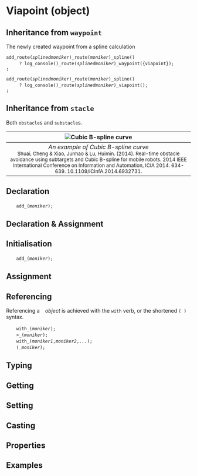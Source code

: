 # Viapoint (object)

## Inheritance from `waypoint`
The newly created waypoint from a spline calculation

`add_route(`*`splinedmoniker`*`)_route(`*`moniker`*`)_spline()`<br>
&nbsp;&nbsp;&nbsp;&nbsp;&nbsp;&nbsp;&nbsp;&nbsp;&nbsp;`? log_console()_route(`*`splinedmoniker`*`)_waypoint({viapoint});`<br>
`;`

`add_route(`*`splinedmoniker`*`)_route(`*`moniker`*`)_spline()`<br>
&nbsp;&nbsp;&nbsp;&nbsp;&nbsp;&nbsp;&nbsp;&nbsp;&nbsp;`? log_console()_route(`*`splinedmoniker`*`)_viapoint();`<br>
`;`

## Inheritance from `stacle`
Both `obstacle`s and `substacle`s.

| ![Cubic B-spline curve](https://www.researchgate.net/profile/Huimin-Lu-3/publication/286573246/figure/fig3/AS:669035414953993@1536521881364/An-example-of-Cubic-B-spline-curve-shows-an-example-of-Cubic-B-spline-curve-In-this.png "ubic B-spline curve") |
| :---: |
| *An example of Cubic B-spline curve*<br><sub>Shuai, Cheng & Xiao, Junhao & Lu, Huimin. (2014). Real-time obstacle avoidance using subtargets and Cubic B-spline for mobile robots. 2014 IEEE International Conference on Information and Automation, ICIA 2014. 634-639. 10.1109/ICInfA.2014.6932731.</sub> |



<a name="declare"></a>
## Declaration

&nbsp;&nbsp;&nbsp;&nbsp;&nbsp;&nbsp; `add_(`*`moniker`*`);`<br>

<a name="declare_assign"></a>
## Declaration & Assignment

<a name="initial"></a>
## Initialisation

&nbsp;&nbsp;&nbsp;&nbsp;&nbsp;&nbsp; `add_(`*`moniker`*`);`<br>

<a name="assign"></a>
## Assignment

<a name="reference"></a>
## Referencing
Referencing a ` ` *object* is achieved with the `with` verb, or the shortened `(`*` `*`)` syntax. 

&nbsp;&nbsp;&nbsp;&nbsp;&nbsp;&nbsp; `with_(`*`moniker`*`);`<br>
&nbsp;&nbsp;&nbsp;&nbsp;&nbsp;&nbsp; `>_(`*`moniker`*`);`<br>
&nbsp;&nbsp;&nbsp;&nbsp;&nbsp;&nbsp; `with_(`*`moniker1`*`,`*`moniker2`*`,`*`...`*`);`<br>
&nbsp;&nbsp;&nbsp;&nbsp;&nbsp;&nbsp; `(`*`_moniker`*`);`

<a name="type"></a>
## Typing

<a name="get"></a>
## Getting

<a name="set"></a>
## Setting

<a name="cast"></a>
## Casting

<a name="properties"></a>
## Properties

<a name="example"></a>
## Examples